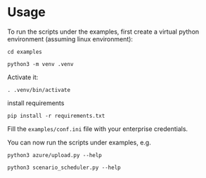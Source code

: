 # Usage
To run the scripts under the examples, first create a virtual python environment (assuming linux environment):

```
cd examples
```
```
python3 -m venv .venv
```
Activate it:
``` 
. .venv/bin/activate
```
install requirements
```
pip install -r requirements.txt
```

Fill the `examples/conf.ini` file with your enterprise credentials.

You can now run the scripts under examples, e.g.

```
python3 azure/upload.py --help
```
```
python3 scenario_scheduler.py --help
```
